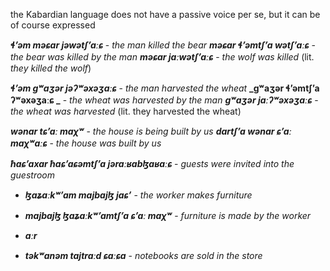 the Kabardian language does not have a passive voice per se, but it can be of course expressed




**_ɬʼəm məɕar jəwətʃʼaːɕ_** - _the man killed the bear_
**_məɕar ɬʼəmtʃʼa wətʃʼaːɕ_** - _the bear was killed by the man_
**_məɕar jaːwətʃʼaːɕ_** - _the wolf was killed_ (lit. _they killed the wolf_)

**_ɬʼəm gʷaʒər jəʔʷəxəʒaːɕ_** - _the man harvested the wheat_
**_gʷaʒər ɬʼəmtʃʼa ʔʷəxəʒaːɕ _** - _the wheat was harvested by the man_
**_gʷaʒər jaːʔʷəxəʒaːɕ_** - _the wheat was harvested_ (lit. they harvested the wheat)

**_wənar tɕʼaː maχʷ_** - _the house is being built by us_
**_dartʃʼa wənar ɕʼaː maχʷaːɕ_** - _the house was built by us_




**_ħaɕʼaxar ħaɕʼaɕəmtʃʼa jəraːʁabɮaʁaːɕ_** - _guests were invited into the guestroom_



- **_ɮaʑaːkʷʼam majbajɮ jaɕʼ_** - _the worker makes furniture_
- **_majbajɮ ɮaʑaːkʷʼamtʃʼa ɕʼaː maχʷ_** - _furniture is made by the worker_

- **_aːr_**
- **_təkʷanəm tajtraːd ɕaːɕa_** - _notebooks are sold in the store_